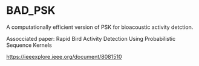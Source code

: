 # BAD_PSK
A computationally efficient version of PSK for bioacoustic activity detction.

Assocciated paper: Rapid Bird Activity Detection Using Probabilistic Sequence Kernels

https://ieeexplore.ieee.org/document/8081510


